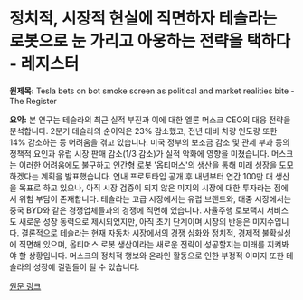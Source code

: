 # 정치적, 시장적 현실에 직면하자 테슬라는 로봇으로 눈 가리고 아웅하는 전략을 택하다 - 레지스터

**원제목:** Tesla bets on bot smoke screen as political and market realities bite - The Register

**요약:** 본 연구는 테슬라의 최근 실적 부진과 이에 대한 엘론 머스크 CEO의 대응 전략을 분석합니다. 2분기 테슬라의 순이익은 23% 감소했고, 전년 대비 차량 인도량 또한 14% 감소하는 등 어려움을 겪고 있습니다.  미국 정부의 보조금 감소 및 관세 부과 등의 정책적 요인과 유럽 시장 판매 감소(1/3 감소)가 실적 악화에 영향을 미쳤습니다.  머스크는 이러한 어려움에도 불구하고 인간형 로봇 '옵티머스'의 생산을 통해 미래 성장을 도모하겠다는 계획을 발표했습니다.  연내 프로토타입 공개 후 내년부터 연간 100만 대 생산을 목표로 하고 있으나, 아직 시장 검증이 되지 않은 미지의 시장에 대한 투자라는 점에서 위험 부담이 존재합니다.  테슬라는 고급 시장에서는 유럽 브랜드와, 대중 시장에서는 중국 BYD와 같은 경쟁업체들과의 경쟁에 직면해 있습니다.  자율주행 로보택시 서비스도 새로운 성장 동력으로 제시되었지만, 아직 초기 단계이며 시장의 반응은 미지수입니다.  결론적으로 테슬라는 현재 자동차 시장에서의 경쟁 심화와 정치적, 경제적 불확실성에 직면해 있으며,  옵티머스 로봇 생산이라는 새로운 전략이 성공할지는 미래를 지켜봐야 할 상황입니다.  머스크의 정치적 행보와 온라인 활동으로 인한 부정적 이미지 또한 테슬라의 성장에 걸림돌이 될 수 있습니다.

[원문 링크](https://www.theregister.com/2025/07/24/opinion_q2_tesla_bets_on_bot_smoke/)
